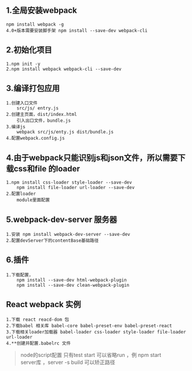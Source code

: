## 1.全局安装webpack 
    npm install webpack -g
    4.0+版本需要安装脚手架 npm install --save-dev webpack-cli
## 2.初始化项目
    1.npm init -y
    2.npm install webpack webpack-cli --save-dev

## 3.编译打包应用
    1.创建入口文件
        src/js/ entry.js
    2.创建主页面，dist/index.html
        引入出口文件，bundle.js
    3.编译js
        webpack src/js/enty.js dist/bundle.js
    4.配置webpack.config.js

## 4.由于webpack只能识别js和json文件，所以需要下载css和file 的loader
    1.npm install css-loader style-loader --save-dev
        npm install file-loader url-loader --save-dev
    2.配置loader
        module里面配置

## 5.webpack-dev-server 服务器
    1.安装 npm install webpack-dev-server --save-dev
    2.配置devServer下的contentBase基础路径
## 6.插件
    1.下载配置，
        npm install --save-dev html-webpack-plugin 
        npm install --save-dev clean-webpack-plugin


## React webpack 实例  
    1.下载 react reacd-dom 包
    2.下载babel 相关库 babel-core babel-preset-env babel-preset-react
    3.下载相关loader加载器 babel-loader css-loader style-loader file-loader url-loader
    4.**创建并配置.babelrc 文件 

> node的script配置 只有test start 可以省略run ，例 npm start  
> server库 ，server -s build 可以矫正路径
